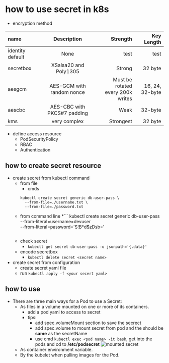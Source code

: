 # how to use secret in k8s

* encryption method

| name | Description | Strength | Key Length |
| :--- |    :----:   |     ---: |       ---: |
|identity default| None | test | test |
|secretbox| XSalsa20 and Poly1305| Strong | 32 byte
|aesgcm| AES-GCM with </br> random nonce | Must be rotated </br> every 200k writes| 16, 24, </br> 32-byte |  
|aescbc| AES-CBC with </br> PKCS#7 padding | Weak | 32-byte	
|kms | very complex | Strongest | 32 byte |

* define access resource
  * PodSecurityPolicy
  * RBAC
  * Authentication

## how to create secret resource

* create secret from kubectl command
  * from file
    * cmds  
    ```
    kubectl create secret generic db-user-pass \
      --from-file=./username.txt \
      --from-file=./password.txt
    ```
  * from command line
    *```
      kubectl create secret generic db-user-pass \
      --from-literal=username=devuser \
      --from-literal=password='S!B\*d$zDsb='
      ```
  * check secret
    * ```kubectl get secret db-user-pass -o jsonpath='{.data}'```
  * encode secretbox
    * ```kubectl delete secret <secret name>```
* create secret from configuration
  * create secret yaml file
  * run ```kubectl apply -f <your secert yaml>```

## how to use

* There are three main ways for a Pod to use a Secret:
  * As files in a volume mounted on one or more of its containers.
    * add a pod yaml to access to secret
    * tips:
      * add spec.volumeMount section to save the secrect
      * add spec.volume to mount secret from pod and the should be **same** as the secretName
      * use cmd ```kubectl exec <pod name> -it bash```, get into the pods and cd to **/etc/podsecret**
      ![mounted secret](https://user-images.githubusercontent.com/6279298/163657055-a34866d1-dcbf-4906-9e1a-0475821185d0.png)
  * As container environment variable.
  * By the kubelet when pulling images for the Pod.
